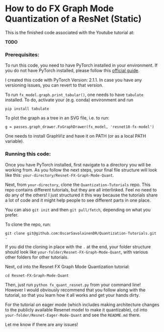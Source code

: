 # How to do FX Graph Mode Quantization of a ResNet (Static)

This is the finished code associated with the Youtube tutorial at:

**TODO**


### Prerequisites:
To run this code, you need to have PyTorch installed in your environment. If you do not have PyTorch installed, please follow this [official guide](https://pytorch.org/get-started/locally/).

I created this code with PyTorch Version: 2.1.1. In case you have any versioning issues, you can revert to that version.

To run `fx_model.graph.print_tabular()`, one needs to have `tabulate` installed. To do, activate your (e.g. conda) environment and run
```
pip install tabulate
```

To plot the graph as a tree in an SVG file, i.e. to run:
```
g = passes.graph_drawer.FxGraphDrawer(fx_model, 'resnet18-fx-model')
```

One needs to install GraphViz and have it on PATH (or as a local PATH variable).

### Running this code:
Once you have PyTorch installed, first navigate to a directory you will be working from. As you follow the next steps, your final file structure will look like this: `your-directory/Resnet-FX-Graph-Mode-Quant`.

Next, from `your-directory`, clone the `Quantization-Tutorials` repo. This repo contains different tutorials, but they are all interlinked. Feel no need to do any of the others! I just structured it this way because the tutorials share a lot of code and it might help people to see different parts in one place.

You can also `git init` and then `git pull/fetch`, depending on what you prefer.

To clone the repo, run:
```
git clone git@github.com:OscarSavolainenDR/Quantization-Tutorials.git .
```

If you did the cloning in place with the `.` at the end, your folder structure should look like `your-folder/Resnet-FX-Graph-Mode-Quant`, with various other folders for other tutorials.

Next, cd into the Resnet FX Graph Mode Quantization tutorial:
```
cd Resnet-FX-Graph-Mode-Quant
```
Then, just run `python fx_quant_resnet.py` from your command line! However I would obviously recommend that you follow along with the tutorial, so that you learn how it all works and get your hands dirty.

For the tutorial on eager mode (which includes making architecture changes to the publicly available Resenet model to make it quantizable), cd into `your-folder/Resnet-Eager-Mode-Quant` and see the `README.md` there.


Let me know if there are any issues!
